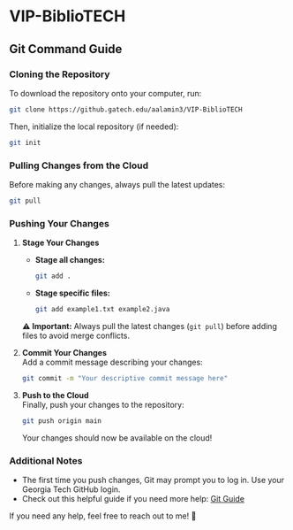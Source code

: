 # VIP-BiblioTECH  

## Git Command Guide  

### Cloning the Repository  
To download the repository onto your computer, run:  
```bash
git clone https://github.gatech.edu/aalamin3/VIP-BiblioTECH
```
Then, initialize the local repository (if needed):  
```bash
git init
```

### Pulling Changes from the Cloud  
Before making any changes, always pull the latest updates:  
```bash
git pull
```

### Pushing Your Changes  

1. **Stage Your Changes**  
   - **Stage all changes:**  
     ```bash
     git add .
     ```
   - **Stage specific files:**  
     ```bash
     git add example1.txt example2.java
     ```
   **⚠ Important:** Always pull the latest changes (`git pull`) before adding files to avoid merge conflicts.  

2. **Commit Your Changes**  
   Add a commit message describing your changes:  
   ```bash
   git commit -m "Your descriptive commit message here"
   ```

3. **Push to the Cloud**  
   Finally, push your changes to the repository:  
   ```bash
   git push origin main
   ```
   Your changes should now be available on the cloud!  

### Additional Notes  
- The first time you push changes, Git may prompt you to log in. Use your Georgia Tech GitHub login.  
- Check out this helpful guide if you need more help: [Git Guide](https://rogerdudler.github.io/git-guide/)  

If you need any help, feel free to reach out to me! 🚀  
